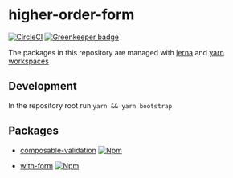 # higher-order-form

[![CircleCI](https://circleci.com/gh/Dean177/with-notification-system.svg?style=shield)](https://circleci.com/gh/Dean177/higher-order-form)
[![Greenkeeper badge](https://badges.greenkeeper.io/Dean177/higher-order-form.svg)](https://greenkeeper.io/)

The packages in this repository are managed with [lerna](https://github.com/lerna/lerna) and [yarn workspaces](https://yarnpkg.com/en/docs/workspaces)

## Development

In the repository root run `yarn && yarn bootstrap`

## Packages

- [composable-validation](./packages/composable-validation)
[![Npm](https://badge.fury.io/js/composable-validation.svg)](https://www.npmjs.com/package/composable-validation)

- [with-form](./packages/with-form)
[![Npm](https://badge.fury.io/js/with-form.svg)](https://www.npmjs.com/package/with-formm)
